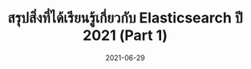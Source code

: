 ---
layout: post
title:  "สรุปสิ่งที่ได้เรียนรู้เกี่ยวกับ Elasticsearch ปี 2021 (Part 1)"
date:   2021-06-29
tags: [elasticsearch]
---